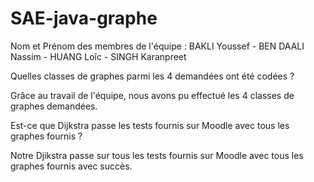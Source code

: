# SAE-java-graphe

Nom et Prénom des membres de l'équipe :
BAKLI Youssef - BEN DAALI Nassim - HUANG Loîc - SINGH Karanpreet

Quelles classes de graphes parmi les 4 demandées ont été codées ?

Grâce au travail de l'équipe, nous avons pu effectué les 4 classes de graphes demandées.

Est-ce que Dijkstra passe les tests fournis sur Moodle avec tous les graphes fournis ?

Notre Djikstra passe sur tous les tests fournis sur Moodle avec tous les graphes fournis avec succès.
